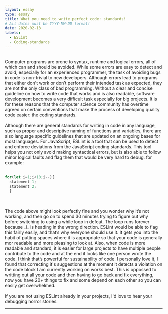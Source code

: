 ```yaml
---
layout: essay
type: essay
title: What you need to write perfect code: standards!
# All dates must be YYYY-MM-DD format!
date: 2020-02-13
labels:
  - ESLint
  - Coding-standards
---
```

<br>
Computer programs are prone to syntax, runtime and logical errors, all of which can and should be avoided. While some errors are easy to detect and avoid, especially for an experienced programmer, the task of avoiding bugs in code is non-trivial to new developers. Although errors lead to programs that either don't work or don’t perform their intended task as expected, they are not the only class of bad programming. Without a clear and concise guideline on how to write code that works and is also readable, software development becomes a very difficult task especially for big projects. It is for these reasons that the computer science community has overtime agreed on certain conventions that make the process of developing quality code easier: the coding standards.
<br>

<br>
Although there are general standards for writing in code in any language, such as proper and descriptive naming of functions and variables, there are also language specific guidelines that are updated on an ongoing bases for most languages. For JavaScript, ESLint is a tool that can be used to detect and enforce deviations from the JavaScript coding standards. This tool helps you not only avoid making syntactical errors, but is also able to follow minor logical faults and flag them that would be very hard to debug. for example:
<br>

<br>

```javascript
for(let i=1;i<10;i--){
  statement 1;
  statement 2;
  }
```
<br>
<br>
The code above might look perfectly fine and you wonder why it’s not working, and then go on to spend 30 minutes trying to figure out why before switching to using a while loop in defeat. The loop runs forever because _i_ is heading in the wrong direction. ESLint would be able to flag this fairly easily, and that’s why everyone should use it. It gets you into the habit of putting spaces where it is appropriate so that your code is generally mor readable and more pleasing to look at. Also, when code is more readable and standard, it is easier for large projects to have multiple people contribute to the code and at the end it looks like one person wrote the code. I think that’s powerful for sustainability of code. I personally love it, I found that correcting it's suggestions at the moment it detects a violation on the code block I am currently working on works best. This is oppossed to writting out all your code and then having to go back and fix everything, now you have 20+ things to fix and some depend on each other so you can easily get overwhelmed.
<br>
<br>
If you are not using ESLint already in your projects, I'd love to hear your debugging horror stories. 
  
---
